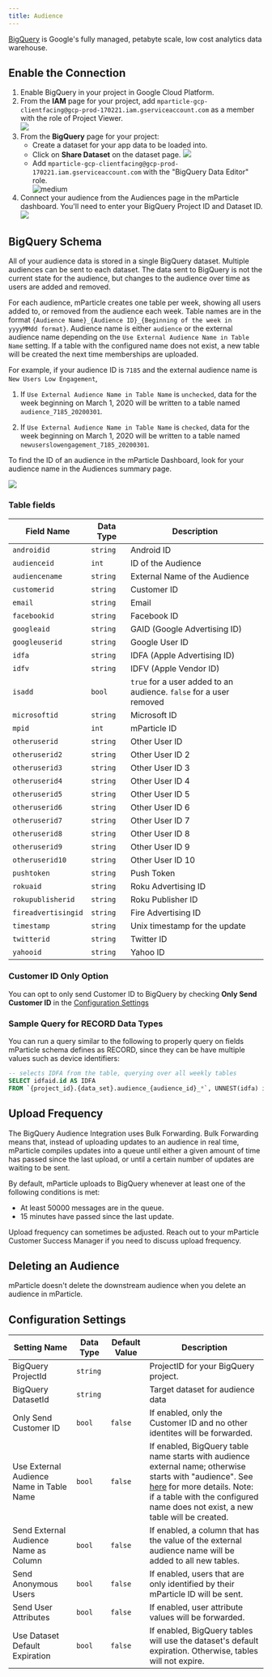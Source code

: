 ```yaml
---
title: Audience
---
```


[BigQuery](https://cloud.google.com/bigquery/) is Google's fully managed, petabyte scale, low cost analytics data warehouse.

## Enable the Connection

1. Enable BigQuery in your project in Google Cloud Platform.
2. From the **IAM** page for your project, add `mparticle-gcp-clientfacing@gcp-prod-170221.iam.gserviceaccount.com` as a member with the role of Project Viewer.  
    ![](/images/bigquery-project-viewer.jpg)
3. From the **BigQuery** page for your project:
    * Create a dataset for your app data to be loaded into.
    * Click on **Share Dataset** on the dataset page.
      ![](/images/bigquery-share-dataset.jpg)
    * Add `mparticle-gcp-clientfacing@gcp-prod-170221.iam.gserviceaccount.com` with the "BigQuery Data Editor" role.  
      ![medium](/images/bigquery-permission.jpg)
4. Connect your audience from the Audiences page in the mParticle dashboard. You'll need to enter your BigQuery Project ID and Dataset ID.  
  ![](/images/bigquery-project-id.jpg)


## BigQuery Schema

All of your audience data is stored in a single BigQuery dataset. Multiple audiences can be sent to each dataset. The data sent to BigQuery is not the current state for the audience, but changes to the audience over time as users are added and removed.

For each audience, mParticle creates one table per week, showing all users added to, or removed from the audience each week. Table names are in the format `{Audience Name}_{Audience ID}_{Beginning of the week in yyyyMMdd format}`. Audience name is either `audience` or the external audience name depending on the `Use External Audience Name in Table Name` setting. If a table with the configured name does not exist, a new table will be created the next time memberships are uploaded.

For example, if your audience ID is `7185` and the external audience name is `New Users Low Engagement`,

1. If `Use External Audience Name in Table Name` is `unchecked`, data for the week beginning on March 1, 2020 will be written to a table named `audience_7185_20200301`.

2. If `Use External Audience Name in Table Name` is `checked`, data for the week beginning on March 1, 2020 will be written to a table named `newuserslowengagement_7185_20200301`.

To find the ID of an audience in the mParticle Dashboard, look for your audience name in the Audiences summary page.

![](/images/bigquery-audience-ids.png)

### Table fields

| Field Name | Data Type | Description |
| ---------- | --------- | ----------- |
| `androidid` | `string` | Android ID |
| `audienceid` | `int` | ID of the Audience |
| `audiencename` | `string` | External Name of the Audience |
| `customerid` | `string` | Customer ID |
| `email` | `string` | Email |
| `facebookid` | `string` | Facebook ID |
| `googleaid` | `string` | GAID (Google Advertising ID) |
| `googleuserid` | `string` | Google User ID |
| `idfa` | `string` | IDFA (Apple Advertising ID) |
| `idfv` | `string` | IDFV (Apple Vendor ID) |
| `isadd` | `bool` | `true` for a user added to an audience. `false` for a user removed |
| `microsoftid` | `string` | Microsoft ID |
| `mpid` | `int` | mParticle ID |
| `otheruserid` | `string` | Other User ID |
| `otheruserid2` | `string` | Other User ID 2 |
| `otheruserid3` | `string` | Other User ID 3 |
| `otheruserid4` | `string` | Other User ID 4 |
| `otheruserid5` | `string` | Other User ID 5 |
| `otheruserid6` | `string` | Other User ID 6 |
| `otheruserid7` | `string` | Other User ID 7 |
| `otheruserid8` | `string` | Other User ID 8 |
| `otheruserid9` | `string` | Other User ID 9 |
| `otheruserid10` | `string` | Other User ID 10 |
| `pushtoken` | `string` | Push Token |
| `rokuaid` | `string` | Roku Advertising ID |
| `rokupublisherid` | `string` | Roku Publisher ID |
| `fireadvertisingid` | `string` | Fire Advertising ID |
| `timestamp` | `string` | Unix timestamp for the update |
| `twitterid` | `string` | Twitter ID |
| `yahooid` | `string` | Yahoo ID |

### Customer ID Only Option

You can opt to only send Customer ID to BigQuery by checking **Only Send Customer ID** in the [Configuration Settings](#configuration-settings)

### Sample Query for RECORD Data Types

You can run a query similar to the following to properly query on fields mParticle schema defines as RECORD, since they can be have multiple values such as device identifiers:

~~~sql
-- selects IDFA from the table, querying over all weekly tables
SELECT idfaid.id AS IDFA
FROM `{project_id}.{data_set}.audience_{audience_id}_*`, UNNEST(idfa) idfaid
~~~

## Upload Frequency

The BigQuery Audience Integration uses Bulk Forwarding. Bulk Forwarding means that, instead of uploading updates to an audience in real time, mParticle compiles updates into a queue until either a given amount of time has passed since the last upload, or until a certain number of updates are waiting to be sent.

By default, mParticle uploads to BigQuery whenever at least one of the following conditions is met:

* At least 50000 messages are in the queue.
* 15 minutes have passed since the last update.

Upload frequency can sometimes be adjusted. Reach out to your mParticle Customer Success Manager if you need to discuss upload frequency.

## Deleting an Audience

mParticle doesn't delete the downstream audience when you delete an audience in mParticle.

## Configuration Settings

| Setting Name| Data Type | Default Value | Description |
|---|---|---|---|
| BigQuery ProjectId | `string` | | ProjectID for your BigQuery project. |
| BigQuery DatasetId | `string` | | Target dataset for audience data |
| Only Send Customer ID | `bool` | `false` | If enabled, only the Customer ID and no other identites will be forwarded. |
| Use External Audience Name in Table Name | `bool` | `false` |	If enabled, BigQuery table name starts with audience external name; otherwise starts with "audience". See [here](/integrations/google-bigquery/audience/#bigquery-schema) for more details. Note: if a table with the configured name does not exist, a new table will be created.
| Send External Audience Name as Column	| `bool` | `false` |If enabled, a column that has the value of the external audience name will be added to all new tables.
| Send Anonymous Users | `bool` | `false` |	If enabled, users that are only identified by their mParticle ID will be sent.
| Send User Attributes | `bool` | `false` |	If enabled, user attribute values will be forwarded.
| Use Dataset Default Expiration | `bool` | `false` | If enabled, BigQuery tables will use the dataset's default expiration. Otherwise, tables will not expire.
